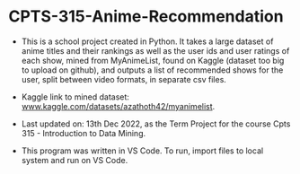 # CPTS-315-Anime-Recommendation

* This is a school project created in Python. It takes a large dataset of anime titles and their rankings as well as the user ids and user ratings of each show, mined from MyAnimeList, found on Kaggle (dataset too big to upload on github), and outputs a list of recommended shows for the user, split between video formats, in separate csv files.

* Kaggle link to mined dataset: www.kaggle.com/datasets/azathoth42/myanimelist.

* Last updated on: 13th Dec 2022, as the Term Project for the course Cpts 315 - Introduction to Data Mining.

* This program was written in VS Code. To run, import files to local system and run on VS Code.
